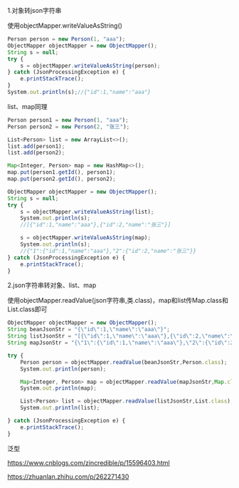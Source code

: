 1.对象转json字符串

使用objectMapper.writeValueAsString()

```javascript
Person person = new Person(1, "aaa");
ObjectMapper objectMapper = new ObjectMapper();
String s = null;
try {
    s = objectMapper.writeValueAsString(person);
} catch (JsonProcessingException e) {
    e.printStackTrace();
}
System.out.println(s);//{"id":1,"name":"aaa"}
```

list、map同理

```javascript
Person person1 = new Person(1, "aaa");
Person person2 = new Person(2, "张三");

List<Person> list = new ArrayList<>();
list.add(person1);
list.add(person2);

Map<Integer, Person> map = new HashMap<>();
map.put(person1.getId(), person1);
map.put(person2.getId(), person2);

ObjectMapper objectMapper = new ObjectMapper();
String s = null;
try {
    s = objectMapper.writeValueAsString(list);
    System.out.println(s);
    //[{"id":1,"name":"aaa"},{"id":2,"name":"张三"}]

    s = objectMapper.writeValueAsString(map);
    System.out.println(s);
    //{"1":{"id":1,"name":"aaa"},"2":{"id":2,"name":"张三"}}
} catch (JsonProcessingException e) {
    e.printStackTrace();
}
```

2.json字符串转对象、list、map

使用objectMapper.readValue(json字符串,类.class)，map和list传Map.class和List.class即可

```javascript
ObjectMapper objectMapper = new ObjectMapper();
String beanJsonStr = "{\"id\":1,\"name\":\"aaa\"}";
String listJsonStr = "[{\"id\":1,\"name\":\"aaa\"},{\"id\":2,\"name\":\"张三\"}]";
String mapJsonStr = "{\"1\":{\"id\":1,\"name\":\"aaa\"},\"2\":{\"id\":2,\"name\":\"张三\"}}";

try {
    Person person = objectMapper.readValue(beanJsonStr,Person.class);
    System.out.println(person);

    Map<Integer, Person> map = objectMapper.readValue(mapJsonStr,Map.class);
    System.out.println(map);

    List<Person> list = objectMapper.readValue(listJsonStr,List.class);
    System.out.println(list);

} catch (JsonProcessingException e) {
    e.printStackTrace();
}
```

泛型

https://www.cnblogs.com/zincredible/p/15596403.html

https://zhuanlan.zhihu.com/p/262271430